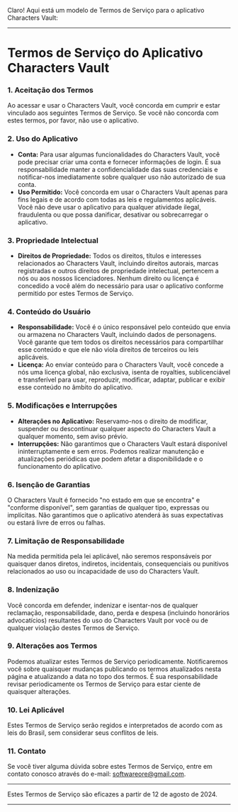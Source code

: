 Claro! Aqui está um modelo de Termos de Serviço para o aplicativo Characters Vault:

---

# Termos de Serviço do Aplicativo Characters Vault

### 1. Aceitação dos Termos

Ao acessar e usar o Characters Vault, você concorda em cumprir e estar vinculado aos seguintes Termos de Serviço. Se você não concorda com estes termos, por favor, não use o aplicativo.

### 2. Uso do Aplicativo

- **Conta:** Para usar algumas funcionalidades do Characters Vault, você pode precisar criar uma conta e fornecer informações de login. É sua responsabilidade manter a confidencialidade das suas credenciais e notificar-nos imediatamente sobre qualquer uso não autorizado de sua conta.
- **Uso Permitido:** Você concorda em usar o Characters Vault apenas para fins legais e de acordo com todas as leis e regulamentos aplicáveis. Você não deve usar o aplicativo para qualquer atividade ilegal, fraudulenta ou que possa danificar, desativar ou sobrecarregar o aplicativo.

### 3. Propriedade Intelectual

- **Direitos de Propriedade:** Todos os direitos, títulos e interesses relacionados ao Characters Vault, incluindo direitos autorais, marcas registradas e outros direitos de propriedade intelectual, pertencem a nós ou aos nossos licenciadores. Nenhum direito ou licença é concedido a você além do necessário para usar o aplicativo conforme permitido por estes Termos de Serviço.

### 4. Conteúdo do Usuário

- **Responsabilidade:** Você é o único responsável pelo conteúdo que envia ou armazena no Characters Vault, incluindo dados de personagens. Você garante que tem todos os direitos necessários para compartilhar esse conteúdo e que ele não viola direitos de terceiros ou leis aplicáveis.
- **Licença:** Ao enviar conteúdo para o Characters Vault, você concede a nós uma licença global, não exclusiva, isenta de royalties, sublicenciável e transferível para usar, reproduzir, modificar, adaptar, publicar e exibir esse conteúdo no âmbito do aplicativo.

### 5. Modificações e Interrupções

- **Alterações no Aplicativo:** Reservamo-nos o direito de modificar, suspender ou descontinuar qualquer aspecto do Characters Vault a qualquer momento, sem aviso prévio.
- **Interrupções:** Não garantimos que o Characters Vault estará disponível ininterruptamente e sem erros. Podemos realizar manutenção e atualizações periódicas que podem afetar a disponibilidade e o funcionamento do aplicativo.

### 6. Isenção de Garantias

O Characters Vault é fornecido "no estado em que se encontra" e "conforme disponível", sem garantias de qualquer tipo, expressas ou implícitas. Não garantimos que o aplicativo atenderá às suas expectativas ou estará livre de erros ou falhas.

### 7. Limitação de Responsabilidade

Na medida permitida pela lei aplicável, não seremos responsáveis por quaisquer danos diretos, indiretos, incidentais, consequenciais ou punitivos relacionados ao uso ou incapacidade de uso do Characters Vault.

### 8. Indenização

Você concorda em defender, indenizar e isentar-nos de qualquer reclamação, responsabilidade, dano, perda e despesa (incluindo honorários advocatícios) resultantes do uso do Characters Vault por você ou de qualquer violação destes Termos de Serviço.

### 9. Alterações aos Termos

Podemos atualizar estes Termos de Serviço periodicamente. Notificaremos você sobre quaisquer mudanças publicando os termos atualizados nesta página e atualizando a data no topo dos termos. É sua responsabilidade revisar periodicamente os Termos de Serviço para estar ciente de quaisquer alterações.

### 10. Lei Aplicável

Estes Termos de Serviço serão regidos e interpretados de acordo com as leis do Brasil, sem considerar seus conflitos de leis.

### 11. Contato

Se você tiver alguma dúvida sobre estes Termos de Serviço, entre em contato conosco através do e-mail: softwareore@gmail.com.

---

Estes Termos de Serviço são eficazes a partir de 12 de agosto de 2024.

---
